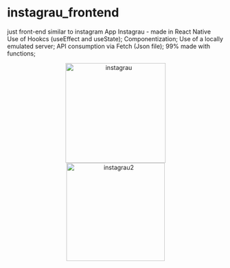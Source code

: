 # instagrau_frontend
just front-end similar to instagram
App Instagrau - made in React Native
Use of Hookcs (useEffect and useState);
Componentization;
Use of a locally emulated server;
API consumption via Fetch (Json file);
99% made with functions;

<div align="center">
<img width="233" alt="instagrau" src="https://user-images.githubusercontent.com/95106150/180616012-ae143973-9551-4355-afaa-fc0d04241d4d.png">
</div>
<div align="center">
<img width="229" alt="instagrau2" src="https://user-images.githubusercontent.com/95106150/180616013-36e435ed-127c-467a-9b17-f6d15b899c30.png">
</div>
